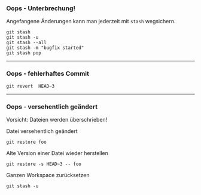 ### Oops - Unterbrechung!

Angefangene Änderungen kann man jederzeit mit `stash` wegsichern.

    git stash
    git stash -u
    git stash --all
    git stash -m "bugfix started"
    git stash pop


---

### Oops - fehlerhaftes Commit


    git revert  HEAD~3


---


### Oops - versehentlich geändert

Vorsicht: Dateien werden überschrieben!

Datei versehentlich geändert

    git restore foo

Alte Version einer Datei wieder herstellen

    git restore -s HEAD~3 -- foo

Ganzen Workspace zurücksetzen

    git stash -u

